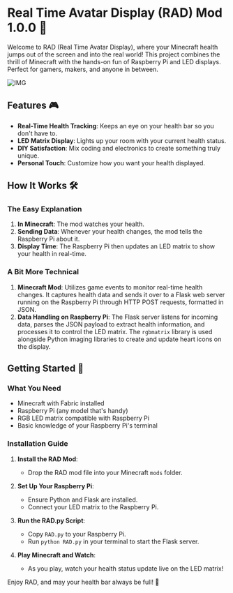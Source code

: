 # Real Time Avatar Display (RAD) Mod 1.0.0 💖

Welcome to RAD (Real Time Avatar Display), where your Minecraft health jumps out of the screen and into the real world! This project combines the thrill of Minecraft with the hands-on fun of Raspberry Pi and LED displays. Perfect for gamers, makers, and anyone in between.


![IMG](https://github.com/felomousa/R.A.D/assets/149443735/10891976-59bf-4817-855f-8574e1e70712)

## Features 🎮

- **Real-Time Health Tracking**: Keeps an eye on your health bar so you don't have to.
- **LED Matrix Display**: Lights up your room with your current health status.
- **DIY Satisfaction**: Mix coding and electronics to create something truly unique.
- **Personal Touch**: Customize how you want your health displayed.

## How It Works 🛠

### The Easy Explanation

1. **In Minecraft**: The mod watches your health.
2. **Sending Data**: Whenever your health changes, the mod tells the Raspberry Pi about it.
3. **Display Time**: The Raspberry Pi then updates an LED matrix to show your health in real-time.

### A Bit More Technical

1. **Minecraft Mod**: Utilizes game events to monitor real-time health changes. It captures health data and sends it over to a Flask web server running on the Raspberry Pi through HTTP POST requests, formatted in JSON.
2. **Data Handling on Raspberry Pi**: The Flask server listens for incoming data, parses the JSON payload to extract health information, and processes it to control the LED matrix. The `rgbmatrix` library is used alongside Python imaging libraries to create and update heart icons on the display.

## Getting Started 🚀

### What You Need

- Minecraft with Fabric installed
- Raspberry Pi (any model that's handy)
- RGB LED matrix compatible with Raspberry Pi
- Basic knowledge of your Raspberry Pi's terminal

### Installation Guide

1. **Install the RAD Mod**:
   - Drop the RAD mod file into your Minecraft `mods` folder.

2. **Set Up Your Raspberry Pi**:
   - Ensure Python and Flask are installed.
   - Connect your LED matrix to the Raspberry Pi.

3. **Run the RAD.py Script**:
   - Copy `RAD.py` to your Raspberry Pi.
   - Run `python RAD.py` in your terminal to start the Flask server.

4. **Play Minecraft and Watch**:
   - As you play, watch your health status update live on the LED matrix!




Enjoy RAD, and may your health bar always be full! 💖
